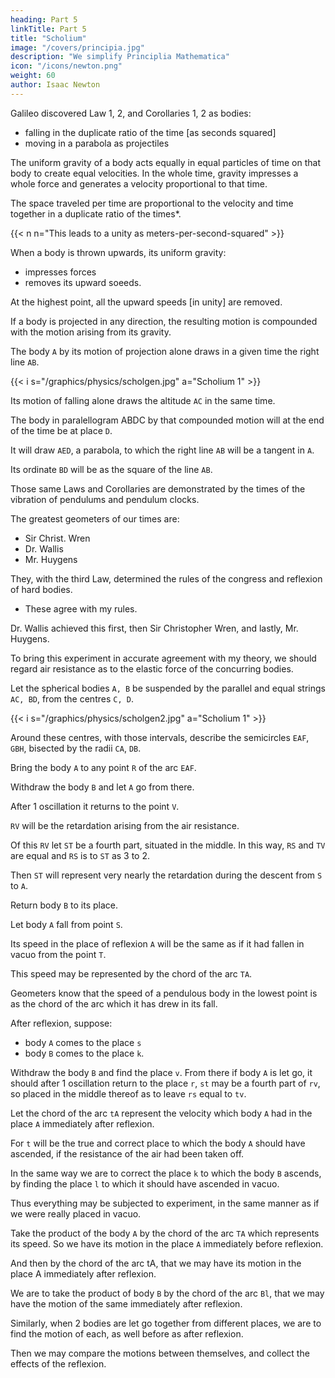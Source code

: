 ```yaml
---
heading: Part 5
linkTitle: Part 5
title: "Scholium"
image: "/covers/principia.jpg"
description: "We simplify Principlia Mathematica"
icon: "/icons/newton.png"
weight: 60
author: Isaac Newton
---
```



Galileo discovered Law 1, 2, and Corollaries 1, 2 as bodies:
- falling in the duplicate ratio of the time [as seconds squared]
- moving in a parabola as projectiles

The uniform gravity of a body acts equally in equal particles of time on that body to create equal velocities. In the whole time, gravity impresses a whole force and generates a velocity proportional to that time.

The space traveled per time are proportional to the velocity and time together in a duplicate ratio of the times*. 

{{< n n="This leads to a unity as meters-per-second-squared" >}}



When a body is thrown upwards, its uniform gravity:
- impresses forces
- removes its upward soeeds.

 <!-- proportional to the times.  time at the -->

At the highest point, all the upward speeds [in unity] are removed. 

If a body is projected in any direction, the resulting motion is compounded with the motion arising from its gravity. 

The body `A` by its motion of projection alone draws in a given time the right line `AB`.

{{< i s="/graphics/physics/scholgen.jpg" a="Scholium 1" >}}

Its motion of falling alone draws the altitude `AC` in the same time.

The body in paralellogram ABDC by that compounded motion will at the end of the time be at place `D`.



It will draw `AED`, a parabola, to which the right line `AB` will be a tangent in `A`.

Its ordinate `BD` will be as the square of the line `AB`.

Those same Laws and Corollaries are demonstrated by the times of the vibration of pendulums and pendulum clocks. 


The greatest geometers of our times are:
- Sir Christ. Wren
- Dr. Wallis
- Mr. Huygens

They, with the third Law, determined the rules of the congress and reflexion of hard bodies.
- These agree with my rules. 

 <!-- and much about the same time communicated their discoveries to the Royal Society, exactly agreeing among themselves as to those rules.  earlier.  was something more early in the publication; then followed -->

Dr. Wallis achieved this first, then Sir Christopher Wren, and lastly, Mr. Huygens. 

<!-- But Sir Christopher Wren confirmed the truth of the thing before the Royal Society by the experiment of pendulums, which Mr. Mariotte soon after thought fit to explain in a treatise entirely upon that subject.  -->

To bring this experiment in accurate agreement with my theory, we should regard air resistance as to the elastic force of the concurring bodies.

Let the spherical bodies `A, B` be suspended by the parallel and equal strings `AC, BD`, from the centres `C, D`. 

{{< i s="/graphics/physics/scholgen2.jpg" a="Scholium 1" >}}

Around these centres, with those intervals, describe the semicircles `EAF`, `GBH`, bisected by the radii `CA`, `DB`. 

Bring the body `A` to any point `R` of the arc `EAF`.

Withdraw the body `B` and let `A` go from there.

After 1 oscillation it returns to the point `V`.

`RV` will be the retardation arising from the air resistance. 

Of this `RV` let `ST` be a fourth part, situated in the middle. In this way, `RS` and `TV` are equal and `RS` is to `ST` as 3 to 2.

Then  `ST` will represent very nearly the retardation during the descent from `S` to `A`. 

Return body `B` to its place.

Let body `A` fall from point `S`.

Its speed in the place of reflexion `A` will be the same as if it had fallen in vacuo from the point `T`. 


This speed may be represented by the chord of the arc `TA`.

Geometers know that the speed of a pendulous body in the lowest point is as the chord of the arc which it has drew in its fall. 

After reflexion, suppose:
- body `A` comes to the place `s`
- body `B` comes to the place `k`. 

Withdraw the body `B` and find the place `v`. From there if body `A` is let go, it should after 1 oscillation return to the place `r`, `st` may be a fourth part of `rv`, so placed in the middle thereof as to leave `rs` equal to `tv`.

Let the chord of the arc `tA` represent the velocity which body `A` had in the place `A` immediately after reflexion. 

For `t` will be the true and correct place to which the body `A` should have ascended, if the resistance of the air had been taken off. 

In the same way we are to correct the place `k` to which the body `B` ascends, by finding the place `l` to which it should have ascended in vacuo.

Thus everything may be subjected to experiment, in the same manner as if we were really placed in vacuo. 

Take the product of the body `A` by the chord of the arc `TA` which represents its speed. So we have its motion in the place `A` immediately before reflexion.

And then by the chord of the arc tA, that we may have its motion in the place A immediately after reflexion. 

We are to take the product of body `B` by the chord of the arc `Bl`, that we may have the motion of the same immediately after reflexion.

Similarly, when 2 bodies are let go together from different places, we are to find the motion of each, as well before as after reflexion. 

Then we may compare the motions between themselves, and collect the effects of the reflexion.

